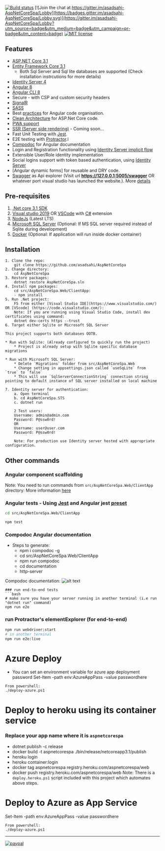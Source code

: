[![Build status](https://asadsahi.visualstudio.com/_apis/public/build/definitions/a1519ab8-9104-47eb-96cc-6c37519c8b69/7/badge)](https://asadsahi.visualstudio.com/playground/_build/index?context=allDefinitions&path=%5C&definitionId=7&_a=completed)
[![Join the chat at https://gitter.im/asadsahi-AspNetCoreSpa/Lobby](https://badges.gitter.im/asadsahi-AspNetCoreSpa/Lobby.svg)](https://gitter.im/asadsahi-AspNetCoreSpa/Lobby?utm_source=badge&utm_medium=badge&utm_campaign=pr-badge&utm_content=badge)
[![MIT license](http://img.shields.io/badge/license-MIT-brightgreen.svg)](http://opensource.org/licenses/MIT)

## Features

- [ASP.NET Core 3.1](http://www.dot.net/)
- [Entity Framework Core 3.1](https://docs.efproject.net/en/latest/)
  - Both Sql Server and Sql lite databases are supported (Check installation instrcutions for more details)
- [Identity Server 4](http://identityserver.io/)
- [Angular 8](https://angular.io/)
- [Angular CLI 8](https://cli.angular.io/)
- Secure - with CSP and custom security headers
- [SignalR](https://github.com/aspnet/SignalR/)
- [SASS](http://sass-lang.com/)
- Best [practices](https://angular.io/docs/ts/latest/guide/style-guide.html) for Angular code organisation.
- [Clean Architecture](https://github.com/ardalis/CleanArchitecture) for ASP.Net Core code.
- [PWA support](https://developers.google.com/web/progressive-web-apps/)
- [SSR (Server side rendering)](https://angular.io/guide/universal) - Coming soon...
- Fast Unit Testing with [Jest](https://facebook.github.io/jest/).
- E2E testing with [Protractor](http://www.protractortest.org).l
- [Compodoc](https://compodoc.github.io/compodoc/) for Angular documentation
- Login and Registration functionality using [Identity Server implicit flow](http://identityserver.io/)
- Extensible User/Role identity implementation
- Social logins support with token based authentication, using [Identity Server](http://identityserver.io/)
- [Angular dynamic forms] for reusable and DRY code.
- [Swagger](http://swagger.io/) as Api explorer (Visit url **https://127.0.0.1:5005/swagger** OR whatever port visual studio has launched the website.). More [details](https://github.com/domaindrivendev/Swashbuckle.AspNetCore)

## Pre-requisites

1. [.Net core 3.1 SDK](https://www.microsoft.com/net/core#windows)
2. [Visual studio 2019](https://www.visualstudio.com/) OR [VSCode](https://code.visualstudio.com/) with [C#](https://marketplace.visualstudio.com/items?itemName=ms-vscode.csharp) extension
3. [NodeJs](https://nodejs.org/en/) (Latest LTS)
4. [Microsoft SQL Server](https://www.microsoft.com/en-us/sql-server/sql-server-2017) (Optional: If MS SQL server required instead of Sqlite during development)
5. [Docker](https://www.docker.com/) (Optional: If application will run inside docker container)

## Installation

```
1. Clone the repo:
    git clone https://github.com/asadsahi/AspNetCoreSpa
2. Change directory:
    cd AspNetCoreSpa
3. Restore packages:
    dotnet restore AspNetCoreSpa.sln
4. Install npm packages:
    cd src/AspNetCoreSpa.Web/ClientApp:
    - npm install
5. Run .Net project:
    F5 from either [Visual Studio IDE](https://www.visualstudio.com/) OR [VScode] (https://code.visualstudio.com/):
    Note: If you are running using Visual Studio Code, install dev certificates using command:
    dotnet dev-certs https --trust
6. Target either Sqlite or Microsoft SQL Server

This project supports both databases OOTB.

* Run with Sqlite: (Already configured to quickly run the project)
    * Project is already setup with Sqlite specific database migrations

* Run with Microsoft SQL Server:
    * Delete `Migrations` folder from src/AspNetCoreSpa.Web
    * Change setting in appsettings.json called `useSqLite` from `true` to `false`
    * This will use `SqlServerConnectionString` connection string pointing to default instance of SQL server installed on local machine

7. Identity server for authentication:
    a. Open terminal
    b. cd AspNetCoreSpa.STS
    c. dotnet run

	2 Test users:
	Username: admin@admin.com
	Password: P@ssw0rd!
	OR
	Username: user@user.com
	Password: P@ssw0rd!

    Note: For production use Identity server hosted with appropriate configuration.
```

## Other commands

### Angular component scaffolding

Note: You need to run commands from `src/AspNetCoreSpa.Web/ClientApp` directory: More information [here](https://angular.io/cli)

### Angular tests - Using [Jest](https://jestjs.io/en/) and Angular jest [preset](https://github.com/thymikee/jest-preset-angular)

```bash
cd src/AspNetCoreSpa.Web/ClientApp

npm test
```

### Compodoc Angular documentation

- Steps to generate:
  - npm i compodoc -g
  - cd src/AspNetCoreSpa.Web/ClientApp
  - npm run compodoc
  - cd documentation
  - http-server

Compodoc documentation: ![alt text](compodoc.jpg "compodoc documentation")

````
### run end-to-end tests
```bash
# make sure you have your server running in another terminal (i.e run "dotnet run" command)
npm run e2e
````

### run Protractor's elementExplorer (for end-to-end)

```bash
npm run webdriver:start
# in another terminal
npm run e2e:live
```

# Azure Deploy

- You can set an environment variable for azure app deployment password
  Set-Item -path env:AzureAppPass -value passwordhere

```
From powershell:
./deploy-azure.ps1
```

# Deploy to heroku using its container service

### Replace your app name where it is `aspnetcorespa`

- dotnet publish -c release
- docker build -t aspnetcorespa ./bin/release/netcoreapp3.1/publish
- heroku login
- heroku container:login
- docker tag aspnetcorespa registry.heroku.com/aspnetcorespa/web
- docker push registry.heroku.com/aspnetcorespa/web
  Note: There is a `deploy.heroku.ps1` script included with this project which automates above steps.

# Deploy to Azure as App Service

Set-Item -path env:AzureAppPass -value passwordhere

```
From powershell:
./deploy-azure.ps1
```

---

[![paypal](https://www.paypalobjects.com/en_US/i/btn/btn_donateCC_LG.gif)](https://www.paypal.com/cgi-bin/webscr?cmd=_s-xclick&hosted_button_id=RB7XESV8CP7GW)
